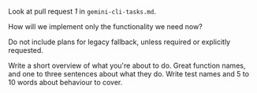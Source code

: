 Look at pull request _1_ in `gemini-cli-tasks.md`.

How will we implement only the functionality we need now?

Do not include plans for legacy fallback, unless required or explicitly requested.

Write a short overview of what you're about to do.
Great function names, and one to three sentences about what they do.
Write test names and 5 to 10 words about behaviour to cover.
